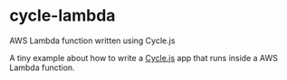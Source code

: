 # cycle-lambda

AWS Lambda function written using Cycle.js

A tiny example about how to write a [Cycle.js](https://cycle.js.org/) app that runs inside a AWS Lambda function.

